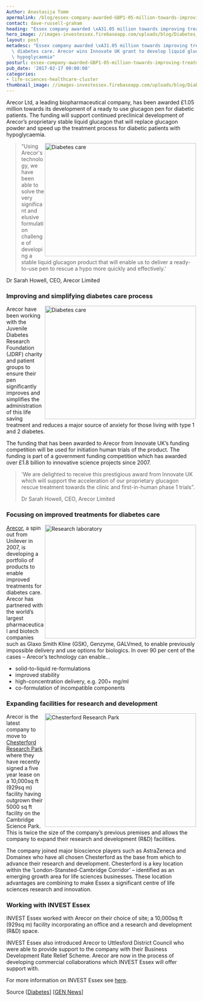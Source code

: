 ```yaml
---
Author: Anastasija Tomm
apermalink: /blog/essex-company-awarded-GBP1-05-million-towards-improving-treatment-for-diabetes-care
contact: dave-russell-graham
heading: "Essex company awarded \xA31.05 million towards improving treatment for diabetes care"
hero_image: //images-investessex.firebaseapp.com/uploads/blog/Diabetes_care_1140.jpg
layout: post
metadesc: "Essex company awarded \xA31.05 million towards improving treatment for\
  \ diabetes care. Arecor wins Innovate UK grant to develop liquid glucagon for severe\
  \ hypoglycaemia"
posturl: essex-company-awarded-GBP1-05-million-towards-improving-treatment-for-diabetes-care
pub_date: '2017-02-17 00:00:00'
categories:
- life-sciences-healthcare-cluster
thumbnail_image: //images-investessex.firebaseapp.com/uploads/blog/Diabetes_care_165.jpg
---
```


Arecor Ltd, a leading biopharmaceutical company, has been awarded £1.05 million towards its development of a ready to use glucagon pen for diabetic patients. The funding will support continued preclinical development of Arecor’s proprietary stable liquid glucagon that will replace glucagon powder and speed up the treatment process for diabetic patients with hypoglycaemia.

<p><img alt='Diabetes care' src='//images-investessex.firebaseapp.com/uploads/about/Diabetes_care_700.jpg' style='width: 400px; height: 299px; margin-left: 2px; margin-right: 2px; float: right;'/><blockquote>“Using Arecor's technology, we have been able to solve the very significant and elusive formulation challenge of developing a stable liquid glucagon product that will enable us to deliver a ready-to-use pen to rescue a hypo more quickly and effectively.'</blockquote></p><p>Dr Sarah Howell, CEO, Arecor Limited</p><h3>Improving and simplifying diabetes care process</h3><p><img alt='Diabetes care' src='//images-investessex.firebaseapp.com/uploads/about/proper-testing_400.jpg' style='width: 400px; height: 299px; margin-left: 2px; margin-right: 2px; float: right;'/>Arecor have been working with the Juvenile Diabetes Research Foundation (JDRF) charity and patient groups to ensure their pen significantly improves and simplifies the administration of this life saving treatment and reduces a major source of anxiety for those living with type 1 and 2 diabetes.</p><p>The funding that has been awarded to Arecor from Innovate UK’s funding competition will be used for initiation human trials of the product. The funding is part of a government funding competition which has awarded over £1.8 billion to innovative science projects since 2007.</p><blockquote><p>'We are delighted to receive this prestigious award from Innovate UK which will support the acceleration of our proprietary glucagon rescue treatment towards the clinic and first-in-human phase 1 trials”.</p><p>Dr Sarah Howell, CEO, Arecor Limited</p></blockquote><h3>Focusing on improved treatments for diabetes care</h3><p><a href='http://investessex.co.uk/studies/case-studies/arecor' target='_blank'><img alt='Research laboratory' src='//images-investessex.firebaseapp.com/uploads/about/research-lab_400.jpg' style='width: 400px; height: 300px; margin-left: 2px; margin-right: 2px; float: right;'/>Arecor</a>, a spin out from Unilever in 2007, is developing a portfolio of products to enable improved treatments for diabetes care. Arecor has partnered with the world’s largest pharmaceutical and biotech companies such as Glaxo Smith Kline (GSK), Genzyme, GALVmed, to enable previously impossible delivery and use options for biologics. In over 90 per cent of the cases – Arecor’s technology can enable…</p><ul><li>solid-to-liquid re-formulations</li><li>improved stability</li><li>high-concentration delivery, e.g. 200+ mg/ml</li><li>co-formulation of incompatible components</li></ul><h3>Expanding facilities for research and development</h3><p><img alt='Chesterford Research Park' src='//images-investessex.firebaseapp.com/uploads/blog/Chesterford_RP_1_400.jpg' style='width: 400px; height: 300px; margin-left: 2px; margin-right: 2px; float: right;'/>Arecor is the latest company to move to <a href='http://investessex.co.uk/studies/place-studies/chesterford-research-park' target='_blank'>Chesterford Research Park</a> where they have recently signed a five year lease on a 10,000sq ft (929sq m) facility having outgrown their 5000 sq ft facility on the Cambridge Science Park. This is twice the size of the company’s previous premises and allows the company to expand their research and development (R&amp;D) facilities.</p><p>The company joined major bioscience players such as AstraZeneca and Domainex who have all chosen Chesterford as the base from which to advance their research and development. Chesterford is a key location within the ‘London-Stansted-Cambridge Corridor’ – identified as an emerging growth area for life sciences businesses. These location advantages are combining to make Essex a significant centre of life sciences research and innovation.</p><h3>Working with INVEST Essex</h3><p>INVEST Essex worked with Arecor on their choice of site; a 10,000sq ft (929sq m) facility incorporating an office and a research and development (R&amp;D) space.</p><p>INVEST Essex also introduced Arecor to Uttlesford District Council who were able to provide support to the company with their Business Development Rate Relief Scheme. Arecor are now in the process of developing commercial collaborations which INVEST Essex will offer support with.</p><p>For more information on INVEST Essex see <a href='../index.html' target='_blank'>here</a>.</p><p>Source [<a href='http://www.diabetes.co.uk/news/2017/feb/government-awards-million-pound-funding-for-ready-to-use-glucagon-pen-91580000.html' target='_blank'>Diabetes</a>] [<a href='http://www.genengnews.com/gen-news-highlights/arecor-wins-innovate-uk-grant-to-develop-liquid-glucagon-for-severe-hypoglycemia/81253809' target='_blank'>GEN News</a>]</p>